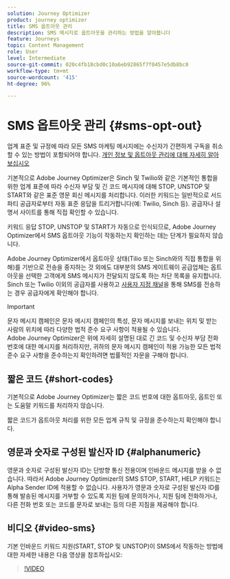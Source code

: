 ```yaml
---
solution: Journey Optimizer
product: journey optimizer
title: SMS 옵트아웃 관리
description: SMS 메시지로 옵트아웃을 관리하는 방법을 알아봅니다
feature: Journeys
topic: Content Management
role: User
level: Intermediate
source-git-commit: 020c4fb18cbd0c10a6eb92865f7f0457e5db8bc0
workflow-type: tm+mt
source-wordcount: '415'
ht-degree: 96%

---
```


# SMS 옵트아웃 관리 {#sms-opt-out}

업계 표준 및 규정에 따라 모든 SMS 마케팅 메시지에는 수신자가 간편하게 구독을 취소할 수 있는 방법이 포함되어야 합니다. [개인 정보 및 옵트아웃 관리에 대해 자세히 알아보십시오](../privacy/opt-out.md)

기본적으로 Adobe Journey Optimizer은 Sinch 및 Twilio와 같은 기본적인 통합을 위한 업계 표준에 따라 수신자 부담 및 긴 코드 메시지에 대해 STOP, UNSTOP 및 START와 같은 표준 영문 회신 메시지를 처리합니다. 이러한 키워드는 일반적으로 서드파티 공급자로부터 자동 표준 응답을 트리거합니다(예: Twilio, Sinch 등). 공급자나 설명서 사이트를 통해 직접 확인할 수 있습니다.

키워드 응답 STOP, UNSTOP 및 START가 자동으로 인식되므로, Adobe Journey Optimizer에서 SMS 옵트아웃 기능이 작동하는지 확인하는 데는 단계가 필요하지 않습니다.

Adobe Journey Optimizer에서 옵트아웃 상태(Tilio 또는 Sinch와의 직접 통합을 위해)를 기반으로 전송을 중지하는 것 외에도 대부분의 SMS 게이트웨이 공급업체는 옵트아웃을 선택한 고객에게 SMS 메시지가 전달되지 않도록 하는 차단 목록을 유지합니다. Sinch 또는 Twilio 이외의 공급자를 사용하고 [사용자 지정 채널](../building-journeys/using-custom-actions.md)을 통해 SMS를 전송하는 경우 공급자에게 확인해야 합니다.

>[!IMPORTANT]
>
>문자 메시지 캠페인은 문자 메시지 캠페인의 특성, 문자 메시지를 보내는 위치 및 받는 사람의 위치에 따라 다양한 법적 준수 요구 사항이 적용될 수 있습니다. <br>Adobe Journey Optimizer은 위에 자세히 설명된 대로 긴 코드 및 수신자 부담 전화번호에 대한 메시지를 처리하지만, 귀하의 문자 메시지 캠페인이 적용 가능한 모든 법적 준수 요구 사항을 준수하는지 확인하려면 법률적인 자문을 구해야 합니다.

## 짧은 코드 {#short-codes}

기본적으로 Adobe Journey Optimizer는 짧은 코드 번호에 대한 옵트아웃, 옵트인 또는 도움말 키워드를 처리하지 않습니다.

짧은 코드가 옵트아웃 처리를 위한 모든 업계 규칙 및 규정을 준수하는지 확인해야 합니다.

## 영문과 숫자로 구성된 발신자 ID {#alphanumeric}

영문과 숫자로 구성된 발신자 ID는 단방향 통신 전용이며 인바운드 메시지를 받을 수 없습니다. 따라서 Adobe Journey Optimizer의 SMS STOP, START, HELP 키워드는 Alpha Sender ID에 적용할 수 없습니다. 사용자가 영문과 숫자로 구성된 발신자 ID를 통해 발송된 메시지를 거부할 수 있도록 지원 팀에 문의하거나, 지원 팀에 전화하거나, 다른 전화 번호 또는 코드를 문자로 보내는 등의 다른 지침을 제공해야 합니다.

## 비디오 {#video-sms}

기본 인바운드 키워드 지원(START, STOP 및 UNSTOP)이 SMS에서 작동하는 방법에 대한 자세한 내용은 다음 영상을 참조하십시오:

>[!VIDEO](https://video.tv.adobe.com/v/344026?quality=12)
